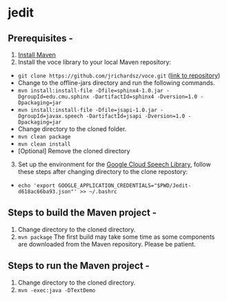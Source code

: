 # jedit

## Prerequisites -
1. [Install Maven](https://maven.apache.org/install.html)
2. Install the voce library to your local Maven repository:
- ```git clone https://github.com/jrichardsz/voce.git``` ([link to repository](https://github.com/jrichardsz/voce))
- Change to the offline-jars directory and run the following commands.
- ```mvn install:install-file -Dfile=sphinx4-1.0.jar -DgroupId=edu.cmu.sphinx -DartifactId=sphinx4 -Dversion=1.0 -Dpackaging=jar```
- ```mvn install:install-file -Dfile=jsapi-1.0.jar -DgroupId=javax.speech -DartifactId=jsapi -Dversion=1.0 -Dpackaging=jar```
- Change directory to the cloned folder. 
- ```mvn clean package```
- ```mvn clean install```
- [Optional] Remove the cloned directory

3. Set up the environment for the [Google Cloud Speech Library](https://cloud.google.com/speech-to-text/docs/quickstart-client-libraries), follow these steps after changing directory to the clone repostory:
- ```echo 'export GOOGLE_APPLICATION_CREDENTIALS="$PWD/Jedit-d618ac66ba93.json"' >> ~/.bashrc``` 

## Steps to build the Maven project -
1. Change directory to the cloned directory.
2. ```mvn package```
The first build may take some time as some components are downloaded from the Maven repository. Please be patient.


## Steps to run the Maven project -
1. Change directory to the cloned directory.
2. ```mvn -exec:java -DTextDemo```

